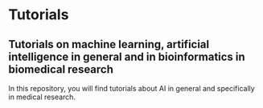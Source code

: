 # Tutorials

## Tutorials on machine learning, artificial intelligence in general and in bioinformatics in biomedical research
In this repository, you will find tutorials about AI in general and specifically in medical research. 


